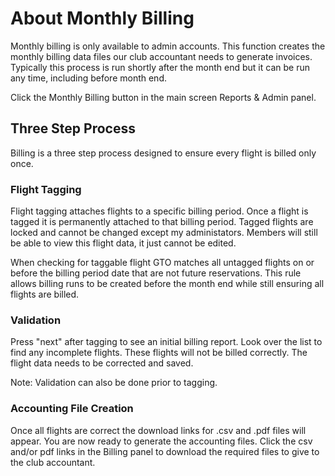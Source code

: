 # About Monthly Billing

Monthly billing is only available to admin accounts.  This function creates the monthly billing data files our club accountant needs to generate invoices.  Typically this process is run shortly after the month end but it can be run any time, including before month end.

Click the Monthly Billing button in the main screen Reports & Admin panel.

## Three Step Process

Billing is a three step process designed to ensure every flight is billed only once.

### Flight Tagging
Flight tagging attaches flights to a specific billing period.  Once a flight is tagged it is permanently attached to that billing period.  Tagged flights are locked and cannot be changed except my administators.  Members will still be able to view this flight data, it just cannot be edited.

When checking for taggable flight GTO matches all untagged flights on or before the billing period date that are not future reservations.  This rule allows billing runs to be created before the month end while still ensuring all flights are billed.   

### Validation
Press "next" after tagging to see an initial billing report.  Look over the list to find any incomplete flights. These flights will not be billed correctly.  The flight data needs to be corrected and saved.

Note: Validation can also be done prior to tagging.

### Accounting File Creation
Once all flights are correct the download links for .csv and .pdf files will appear.  You are now ready to generate the accounting files.  Click the csv and/or pdf links in the Billing panel to download the required files to give to the club accountant.
